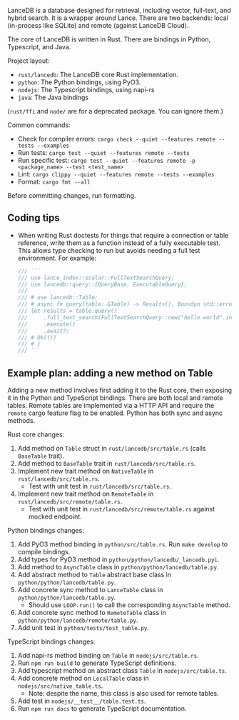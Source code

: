 LanceDB is a database designed for retrieval, including vector, full-text, and hybrid search.
It is a wrapper around Lance. There are two backends: local (in-process like SQLite) and
remote (against LanceDB Cloud).

The core of LanceDB is written in Rust. There are bindings in Python, Typescript, and Java.

Project layout:

* `rust/lancedb`: The LanceDB core Rust implementation.
* `python`: The Python bindings, using PyO3.
* `nodejs`: The Typescript bindings, using napi-rs
* `java`: The Java bindings

(`rust/ffi` and `node/` are for a deprecated package. You can ignore them.)

Common commands:

* Check for compiler errors: `cargo check --quiet --features remote --tests --examples`
* Run tests: `cargo test --quiet --features remote --tests`
* Run specific test: `cargo test --quiet --features remote -p <package_name> --test <test_name>`
* Lint: `cargo clippy --quiet --features remote --tests --examples`
* Format: `cargo fmt --all`

Before committing changes, run formatting.

## Coding tips

* When writing Rust doctests for things that require a connection or table reference,
  write them as a function instead of a fully executable test. This allows type checking
  to run but avoids needing a full test environment. For example:
    ```rust
    /// ```
    /// use lance_index::scalar::FullTextSearchQuery;
    /// use lancedb::query::{QueryBase, ExecutableQuery};
    ///
    /// # use lancedb::Table;
    /// # async fn query(table: &Table) -> Result<(), Box<dyn std::error::Error>> {
    /// let results = table.query()
    ///     .full_text_search(FullTextSearchQuery::new("hello world".into()))
    ///     .execute()
    ///     .await?;
    /// # Ok(())
    /// # }
    /// ```
    ```

## Example plan: adding a new method on Table

Adding a new method involves first adding it to the Rust core, then exposing it
in the Python and TypeScript bindings. There are both local and remote tables.
Remote tables are implemented via a HTTP API and require the `remote` cargo
feature flag to be enabled. Python has both sync and async methods.

Rust core changes:

1. Add method on `Table` struct in `rust/lancedb/src/table.rs` (calls `BaseTable` trait).
2. Add method to `BaseTable` trait in `rust/lancedb/src/table.rs`.
3. Implement new trait method on `NativeTable` in `rust/lancedb/src/table.rs`.
    * Test with unit test in `rust/lancedb/src/table.rs`.
4. Implement new trait method on `RemoteTable` in `rust/lancedb/src/remote/table.rs`.
    * Test with unit test in `rust/lancedb/src/remote/table.rs` against mocked endpoint.

Python bindings changes:

1. Add PyO3 method binding in `python/src/table.rs`. Run `make develop` to compile bindings.
2. Add types for PyO3 method in `python/python/lancedb/_lancedb.pyi`.
3. Add method to `AsyncTable` class in `python/python/lancedb/table.py`.
4. Add abstract method to `Table` abstract base class in `python/python/lancedb/table.py`.
5. Add concrete sync method to `LanceTable` class in `python/python/lancedb/table.py`.
    * Should use `LOOP.run()` to call the corresponding `AsyncTable` method.
6. Add concrete sync method to `RemoteTable` class in `python/python/lancedb/remote/table.py`.
7. Add unit test in `python/tests/test_table.py`.

TypeScript bindings changes:

1. Add napi-rs method binding on `Table` in `nodejs/src/table.rs`.
2. Run `npm run build` to generate TypeScript definitions.
3. Add typescript method on abstract class `Table` in `nodejs/src/table.ts`.
4. Add concrete method on `LocalTable` class in `nodejs/src/native_table.ts`.
    * Note: despite the name, this class is also used for remote tables.
5. Add test in `nodejs/__test__/table.test.ts`.
6. Run `npm run docs` to generate TypeScript documentation.
